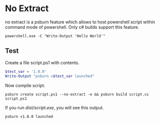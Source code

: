 # No Extract

no extract is a psburn feature which allows to host powershell script within command mode of powershell. Only c# builds support this feature.

```shell
powershell.exe -C "Write-Output 'Hello World'"
```

## Test

Create a file script.ps1 with contents.

```ps1
$test_var = '1.0.0'
Write-Output "psburn v$test_var launched"
```

Now compile script.

```shell
psburn create script.ps1 --no-extract -e && psburn build script.cs script.ps1
```

If you run *dist/script.exe*, you will see this output.

```
psburn v1.0.0 launched
```
